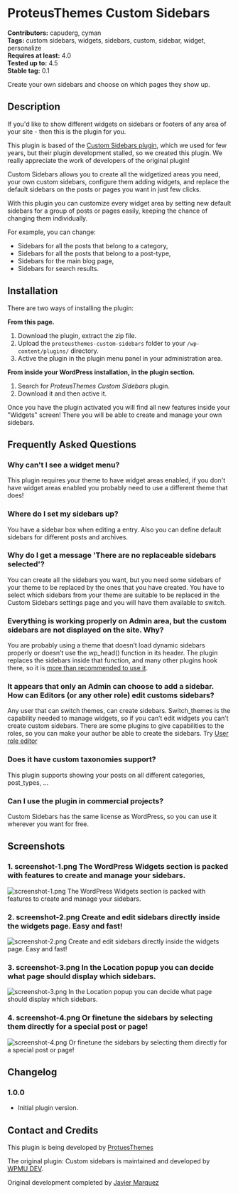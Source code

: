 # ProteusThemes Custom Sidebars #
**Contributors:** capuderg, cyman  
**Tags:** custom sidebars, widgets, sidebars, custom, sidebar, widget, personalize  
**Requires at least:** 4.0  
**Tested up to:** 4.5  
**Stable tag:** 0.1  

Create your own sidebars and choose on which pages they show up.

## Description ##

If you'd like to show different widgets on sidebars or footers of any area of your site - then this is the plugin for you.

This plugin is based of the [Custom Sidebars plugin](https://wordpress.org/plugins/custom-sidebars/), which we used for few years, but their plugin development stalled, so we created this plugin. We really appreciate the work of developers of the original plugin!

Custom Sidebars allows you to create all the widgetized areas you need, your own custom sidebars, configure them adding widgets, and replace the default sidebars on the posts or pages you want in just few clicks.

With this plugin you can customize every widget area by setting new default sidebars for a group of posts or pages easily, keeping the chance of changing them individually.

For example, you can change:

* Sidebars for all the posts that belong to a category,
* Sidebars for all the posts that belong to a post-type,
* Sidebars for the main blog page,
* Sidebars for search results.

## Installation ##

There are two ways of installing the plugin:

**From this page.**

1. Download the plugin, extract the zip file.
2. Upload the `proteusthemes-custom-sidebars` folder to your `/wp-content/plugins/` directory.
3. Active the plugin in the plugin menu panel in your administration area.

**From inside your WordPress installation, in the plugin section.**

1. Search for *ProteusThemes Custom Sidebars* plugin.
2. Download it and then active it.

Once you have the plugin activated you will find all new features inside your "Widgets" screen! There you will be able to create and manage your own sidebars.

## Frequently Asked Questions ##

### Why can't I see a widget menu? ###

This plugin requires your theme to have widget areas enabled, if you don't have widget areas enabled you probably need to use a different theme that does!

### Where do I set my sidebars up? ###

You have a sidebar box when editing a entry. Also you can define default sidebars for different posts and archives.

### Why do I get a message 'There are no replaceable sidebars selected'?  ###

You can create all the sidebars you want, but you need some sidebars of your theme to be replaced by the ones that you have created. You have to select which sidebars from your theme are suitable to be replaced in the Custom Sidebars settings page and you will have them available to switch.

### Everything is working properly on Admin area, but the custom sidebars are not displayed on the site. Why? ###

You are probably using a theme that doesn’t load dynamic sidebars properly or doesn’t use the wp_head() function in its header. The plugin replaces the sidebars inside that function, and many other plugins hook there, so it is [more than recommended to use it](http://josephscott.org/archives/2009/04/wordpress-theme-authors-dont-forget-the-wp_head-function/).

### It appears that only an Admin can choose to add a sidebar. How can Editors (or any other role) edit customs sidebars? ###

Any user that can switch themes, can create sidebars. Switch_themes is the capability needed to manage widgets, so if you can’t edit widgets you can’t create custom sidebars. There are some plugins to give capabilities to the roles, so you can make your author be able to create the sidebars. Try [User role editor](http://wordpress.org/extend/plugins/user-role-editor/)

### Does it have custom taxonomies support? ###

This plugin supports showing your posts on all different categories, post_types, ...

### Can I use the plugin in commercial projects? ###

Custom Sidebars has the same license as WordPress, so you can use it wherever you want for free.

## Screenshots ##

### 1. screenshot-1.png The WordPress Widgets section is packed with features to create and manage your sidebars. ###
![screenshot-1.png The WordPress Widgets section is packed with features to create and manage your sidebars.](http://ps.w.org/proteusthemes-custom-sidebars/assets/screenshot-1.png)

### 2. screenshot-2.png Create and edit sidebars directly inside the widgets page. Easy and fast! ###
![screenshot-2.png Create and edit sidebars directly inside the widgets page. Easy and fast!](http://ps.w.org/proteusthemes-custom-sidebars/assets/screenshot-2.png)

### 3. screenshot-3.png In the Location popup you can decide what page should display which sidebars. ###
![screenshot-3.png In the Location popup you can decide what page should display which sidebars.](http://ps.w.org/proteusthemes-custom-sidebars/assets/screenshot-3.png)

### 4. screenshot-4.png Or finetune the sidebars by selecting them directly for a special post or page! ###
![screenshot-4.png Or finetune the sidebars by selecting them directly for a special post or page!](http://ps.w.org/proteusthemes-custom-sidebars/assets/screenshot-4.png)


## Changelog ##

### 1.0.0 ###

* Initial plugin version.

## Contact and Credits ##

This plugin is being developed by [ProtuesThemes](https://www.proteusthemes.com/)

The original plugin: Custom sidebars is maintained and developed by [WPMU DEV](http://premium.wpmudev.org).

Original development completed by [Javier Marquez](http://marquex.es/)